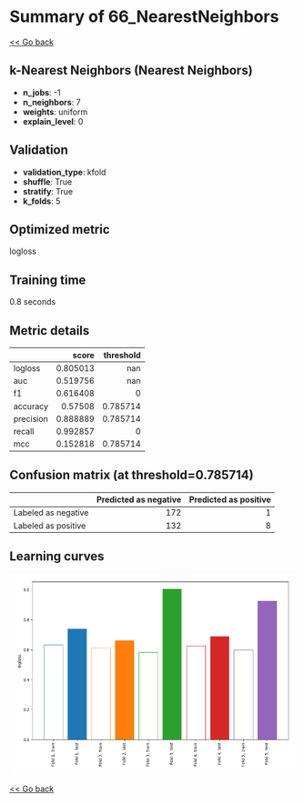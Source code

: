 # Summary of 66_NearestNeighbors

[<< Go back](../README.md)


## k-Nearest Neighbors (Nearest Neighbors)
- **n_jobs**: -1
- **n_neighbors**: 7
- **weights**: uniform
- **explain_level**: 0

## Validation
 - **validation_type**: kfold
 - **shuffle**: True
 - **stratify**: True
 - **k_folds**: 5

## Optimized metric
logloss

## Training time

0.8 seconds

## Metric details
|           |    score |   threshold |
|:----------|---------:|------------:|
| logloss   | 0.805013 |  nan        |
| auc       | 0.519756 |  nan        |
| f1        | 0.616408 |    0        |
| accuracy  | 0.57508  |    0.785714 |
| precision | 0.888889 |    0.785714 |
| recall    | 0.992857 |    0        |
| mcc       | 0.152818 |    0.785714 |


## Confusion matrix (at threshold=0.785714)
|                     |   Predicted as negative |   Predicted as positive |
|:--------------------|------------------------:|------------------------:|
| Labeled as negative |                     172 |                       1 |
| Labeled as positive |                     132 |                       8 |

## Learning curves
![Learning curves](learning_curves.png)

[<< Go back](../README.md)
